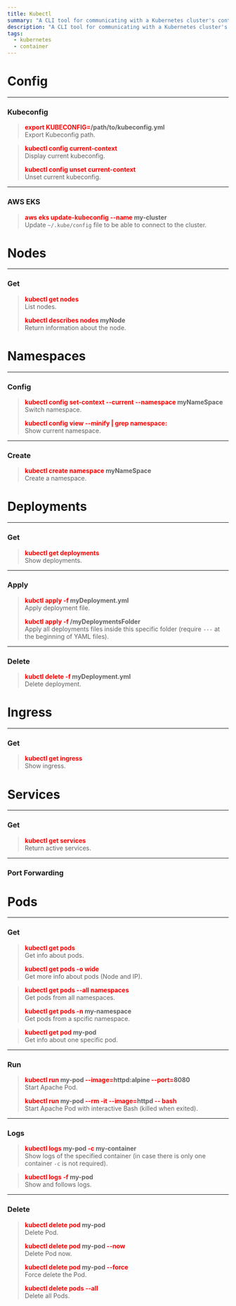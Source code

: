 ```yaml
---
title: Kubectl
summary: "A CLI tool for communicating with a Kubernetes cluster's control plane."
description: "A CLI tool for communicating with a Kubernetes cluster's control plane."
tags:
  - kubernetes
  - container
---
```


# Config

---

### Kubeconfig


 > 
 > **<font color=red>export KUBECONFIG=</font>/path/to/kubeconfig.yml**</br>
 > Export Kubeconfig path.

 > 
 > **<font color=red>kubectl config current-context</font>**</br>
 > Display current kubeconfig.
 > 
 > **<font color=red>kubectl config unset current-context</font>**</br>
 > Unset current kubeconfig.

---

### AWS EKS


 > 
 > **<font color=red>aws eks update-kubeconfig --name</font> my-cluster**</br>
 > Update `~/.kube/config` file to be able to connect to the cluster.

# Nodes

---

### Get


 > 
 > **<font color=red>kubectl get nodes</font>**</br>
 > List nodes.
 > 
 > **<font color=red>kubectl describes nodes</font> myNode**</br>
 > Return information about the node.

# Namespaces

---

### Config


 > 
 > **<font color=red>kubectl config set-context --current --namespace</font> myNameSpace**</br>
 > Switch namespace.
 > 
 > **<font color=red>kubectl config view --minify | grep namespace:</font>**</br>
 > Show current namespace.

---

### Create


 > 
 > **<font color=red>kubectl create namespace</font> myNameSpace**</br>
 > Create a namespace.

# Deployments

---

### Get


 > 
 > **<font color=red>kubectl get deployments</font>**</br>
 > Show deployments.

---

### Apply


 > 
 > **<font color=red>kubctl apply -f</font> myDeployment.yml**</br>
 > Apply deployment file.
 > 
 > **<font color=red>kubctl apply -f</font> /myDeploymentsFolder**</br>
 > Apply all deployments files inside this specific folder (require `---` at the beginning of YAML files).

---

### Delete


 > 
 > **<font color=red>kubctl delete -f</font> myDeployment.yml**</br>
 > Delete deployment.

# Ingress

---

### Get


 > 
 > **<font color=red>kubectl get ingress</font>**</br>
 > Show ingress.

# Services

---

### Get


 > 
 > **<font color=red>kubectl get services</font>**</br>
 > Return active services.

---

### Port Forwarding

# Pods

---

### Get


 > 
 > **<font color=red>kubectl get pods</font>**</br>
 > Get info about pods.
 > 
 > **<font color=red>kubectl get pods -o wide</font>**</br>
 > Get more info about pods (Node and IP).

 > 
 > **<font color=red>kubectl get pods --all namespaces</font>**</br>
 > Get pods from all namespaces.
 > 
 > **<font color=red>kubectl get pods -n</font> my-namespace**</br>
 > Get pods from a spcific namespace.

 > 
 > **<font color=red>kubectl get pod</font> my-pod**</br>
 > Get info about one specific pod.

---

### Run


 > 
 > **<font color=red>kubectl run</font> my-pod <font color=red>--image=</font>httpd:alpine <font color=red>--port=</font>8080**</br>
 > Start Apache Pod.
 > 
 > **<font color=red>kubectl run</font> my-pod <font color=red>--rm -it --image=</font>httpd <font color=red>-- bash</font>**</br>
 > Start Apache Pod with interactive Bash (killed when exited).

---

### Logs


 > 
 > **<font color=red>kubectl logs</font> my-pod <font color=red>-c</font> my-container**</br>
 > Show logs of the specified container (in case there is only one container `-c` is not required).

 > 
 > **<font color=red>kubectl logs  -f</font> my-pod**</br>
 > Show and follows logs.

---

### Delete


 > 
 > **<font color=red>kubectl delete pod</font> my-pod <font color=red></font>**</br>
 > Delete Pod.
 > 
 > **<font color=red>kubectl delete pod</font> my-pod  <font color=red>--now</font>**</br>
 > Delete Pod now.
 > 
 > **<font color=red>kubectl delete pod</font> my-pod <font color=red>--force</font>**</br>
 > Force delete the Pod.
 > 
 > **<font color=red>kubectl delete pods --all</font>**</br>
 > Delete all Pods.
